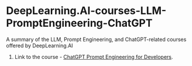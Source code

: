 # DeepLearning.AI-courses-LLM-PromptEngineering-ChatGPT
A summary of the LLM, Prompt Engineering, and ChatGPT-related courses offered by DeepLearning.AI

1. Link to the course - [ChatGPT Prompt Engineering for Developers](https://www.deeplearning.ai/short-courses/chatgpt-prompt-engineering-for-developers/).
